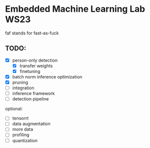 # Embedded Machine Learning Lab WS23

faf stands for fast-as-fuck

## TODO:

- [x] person-only detection
  - [x] transfer weights
  - [x] finetuning
- [x] batch norm inference optimization
- [x] pruning
- [ ] integration
- [ ] inference framework
- [ ] detection pipeline

optional:

- [ ] tensorrt
- [ ] data augmentation
- [ ] more data
- [ ] profiling
- [ ] quantization
